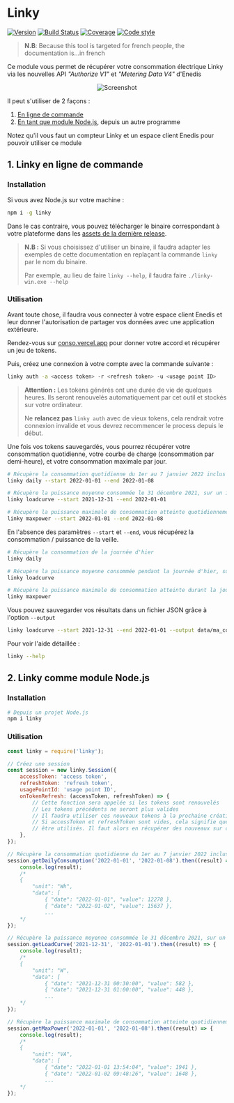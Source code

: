 # Linky

[![Version][version-src]][version-href]
[![Build Status][build-src]][build-href]
[![Coverage][coverage-src]][coverage-href]
[![Code style][style-src]][style-href]

> **N.B**: Because this tool is targeted for french people, the documentation is...in french

Ce module vous permet de récupérer votre consommation électrique Linky via les nouvelles API _"Authorize V1"_ et _"Metering Data V4"_ d'Enedis

<p align="center">
  <img src="https://user-images.githubusercontent.com/17952318/93326183-b5ba2400-f818-11ea-85cf-c278a1e32b58.gif" alt="Screenshot">
</p>

Il peut s'utiliser de 2 façons :

1. [En ligne de commande](#1-linky-en-ligne-de-commande)
2. [En tant que module Node.js](#2-linky-comme-module-nodejs), depuis un autre programme

Notez qu'il vous faut un compteur Linky et un espace client Enedis pour pouvoir utiliser ce module

## 1. Linky en ligne de commande

### Installation

Si vous avez Node.js sur votre machine :

```bash
npm i -g linky
```

Dans le cas contraire, vous pouvez télécharger le binaire correspondant à votre plateforme dans les [assets de la dernière release](https://github.com/bokub/linky/releases/latest).

> **N.B :** Si vous choisissez d'utiliser un binaire, il faudra adapter les exemples de cette documentation en replaçant la commande `linky` par le nom du binaire.
>
> Par exemple, au lieu de faire `linky --help`, il faudra faire `./linky-win.exe --help`

### Utilisation

Avant toute chose, il faudra vous connecter à votre espace client Enedis et leur donner l'autorisation de partager vos données avec une application extérieure.

Rendez-vous sur [conso.vercel.app](https://conso.vercel.app) pour donner votre accord et récupérer un jeu de tokens.

Puis, créez une connexion à votre compte avec la commande suivante :

```bash
linky auth -a <access token> -r <refresh token> -u <usage point ID>
```

> **Attention :** Les tokens générés ont une durée de vie de quelques heures. Ils seront renouvelés automatiquement par cet outil et stockés sur votre ordinateur.
>
> Ne **relancez pas** `linky auth` avec de vieux tokens, cela rendrait votre connexion invalide et vous devrez recommencer le process depuis le début.

Une fois vos tokens sauvegardés, vous pourrez récupérer votre consommation quotidienne, votre courbe de charge (consommation par demi-heure), et votre consommation maximale par jour.

```bash
# Récupère la consommation quotidienne du 1er au 7 janvier 2022 inclus
linky daily --start 2022-01-01 --end 2022-01-08

# Récupère la puissance moyenne consommée le 31 décembre 2021, sur un intervalle de 30 min
linky loadcurve --start 2021-12-31 --end 2022-01-01

# Récupère la puissance maximale de consommation atteinte quotidiennement du 1er au 7 janvier 2022 inclus
linky maxpower --start 2022-01-01 --end 2022-01-08
```

En l'absence des paramètres `--start` et `--end`, vous récupérez la consommation / puissance de la veille.

```bash
# Récupère la consommation de la journée d'hier
linky daily

# Récupère la puissance moyenne consommée pendant la journée d'hier, sur un intervalle de 30 min
linky loadcurve

# Récupère la puissance maximale de consommation atteinte durant la journée d'hier
linky maxpower
```

Vous pouvez sauvegarder vos résultats dans un fichier JSON grâce à l'option `--output`

```bash
linky loadcurve --start 2021-12-31 --end 2022-01-01 --output data/ma_conso.json
```

Pour voir l'aide détaillée :

```bash
linky --help
```

## 2. Linky comme module Node.js

### Installation

```bash
# Depuis un projet Node.js
npm i linky
```

### Utilisation

```js
const linky = require('linky');

// Créez une session
const session = new linky.Session({
    accessToken: 'access token',
    refreshToken: 'refresh token',
    usagePointId: 'usage point ID',
    onTokenRefresh: (accessToken, refreshToken) => {
        // Cette fonction sera appelée si les tokens sont renouvelés
        // Les tokens précédents ne seront plus valides
        // Il faudra utiliser ces nouveaux tokens à la prochaine création de session
        // Si accessToken et refreshToken sont vides, cela signifie que les tokens ne peuvent plus
        // être utilisés. Il faut alors en récupérer des nouveaux sur conso.vercel.app
    },
});

// Récupère la consommation quotidienne du 1er au 7 janvier 2022 inclus
session.getDailyConsumption('2022-01-01', '2022-01-08').then((result) => {
    console.log(result);
    /*
    {
        "unit": "Wh",
        "data": [
            { "date": "2022-01-01", "value": 12278 },
            { "date": "2022-01-02", "value": 15637 },
            ...
    */
});

// Récupère la puissance moyenne consommée le 31 décembre 2021, sur un intervalle de 30 min
session.getLoadCurve('2021-12-31', '2022-01-01').then((result) => {
    console.log(result);
    /*
    {
        "unit": "W",
        "data": [
            { "date": "2021-12-31 00:30:00", "value": 582 },
            { "date": "2021-12-31 01:00:00", "value": 448 },
            ...
    */
});

// Récupère la puissance maximale de consommation atteinte quotidiennement du 1er au 7 janvier 2022 inclus
session.getMaxPower('2022-01-01', '2022-01-08').then((result) => {
    console.log(result);
    /*
    {
        "unit": "VA",
        "data": [
            { "date": "2022-01-01 13:54:04", "value": 1941 },
            { "date": "2022-01-02 09:48:26", "value": 1648 },
            ...
    */
});
```

[build-src]: https://flat.badgen.net/travis/bokub/linky
[build-href]: https://travis-ci.org/bokub/linky
[version-src]: https://runkit.io/bokub/npm-version/branches/master/linky?style=flat
[version-href]: https://www.npmjs.com/package/linky
[coverage-src]: https://flat.badgen.net/codecov/c/github/bokub/linky
[coverage-href]: https://codecov.io/gh/bokub/linky
[style-src]: https://flat.badgen.net/badge/code%20style/prettier/ff69b4
[style-href]: https://github.com/bokub/prettier-config
